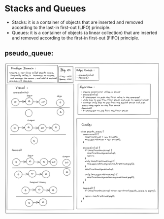 # Stacks and Queues
- Stacks: it is a container of objects that are inserted and removed according to the last-in first-out (LIFO) principle. 
- Queues: it is a container of objects (a linear collection) that are inserted and removed according to the first-in first-out (FIFO) principle.

## pseudo_queue: 

![pseudo_queue](code-11.png)

